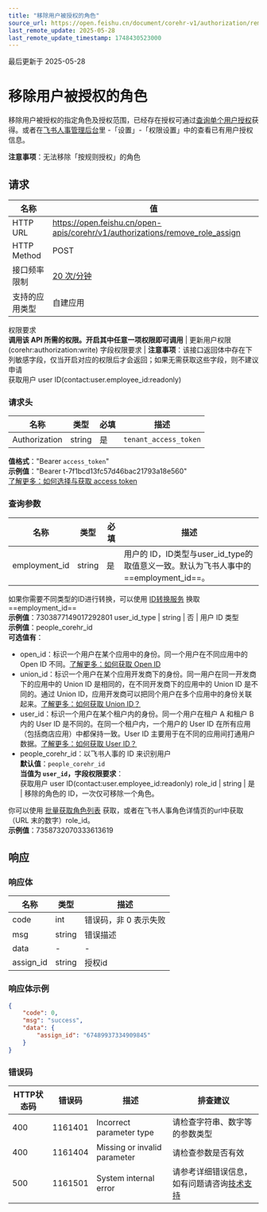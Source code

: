 ```yaml
---
title: "移除用户被授权的角色"
source_url: https://open.feishu.cn/document/corehr-v1/authorization/remove_role_assign
last_remote_update: 2025-05-28
last_remote_update_timestamp: 1748430523000
---
```

最后更新于 2025-05-28

# 移除用户被授权的角色

移除用户被授权的指定角色及授权范围，已经存在授权可通过[查询单个用户授权](https://open.feishu.cn/document/uAjLw4CM/ukTMukTMukTM/reference/corehr-v1/authorization/get_by_param)获得。或者在[飞书人事管理后台](https://people.feishu.cn/people/)里 -「设置」-「权限设置」中的查看已有用户授权信息。

**注意事项**：无法移除「按规则授权」的角色

## 请求
名称 | 值
---|---
HTTP URL | https://open.feishu.cn/open-apis/corehr/v1/authorizations/remove_role_assign
HTTP Method | POST
接口频率限制 | [20 次/分钟](https://open.feishu.cn/document/ukTMukTMukTM/uUzN04SN3QjL1cDN)
支持的应用类型 | 自建应用
权限要求  
            **调用该 API 所需的权限。开启其中任意一项权限即可调用** | 更新用户权限(corehr:authorization:write)
字段权限要求 | **注意事项**：该接口返回体中存在下列敏感字段，仅当开启对应的权限后才会返回；如果无需获取这些字段，则不建议申请  
        获取用户 user ID(contact:user.employee_id:readonly)

### 请求头

名称 | 类型 | 必填 | 描述
--- | --- | --- | ---
Authorization | string | 是 | `tenant_access_token`  
**值格式**："Bearer `access_token`"  
**示例值**："Bearer t-7f1bcd13fc57d46bac21793a18e560"  
[了解更多：如何选择与获取 access token](https://open.feishu.cn/document/uAjLw4CM/ugTN1YjL4UTN24CO1UjN/trouble-shooting/how-to-choose-which-type-of-token-to-use)

### 查询参数

名称 | 类型 | 必填 | 描述
--- | --- | --- | ---
employment_id | string | 是 | 用户的 ID，ID类型与user_id_type的取值意义一致。默认为飞书人事中的 ==employment_id==。  
  >   
如果你需要不同类型的ID进行转换，可以使用 [ID转换服务](https://open.larkoffice.com/document/uAjLw4CM/ukTMukTMukTM/reference/corehr-v1/common_data-id/convert) 换取 ==employment_id==  
**示例值**：7303877149017292801
user_id_type | string | 否 | 用户 ID 类型  
**示例值**：people_corehr_id  
**可选值有**：  
- open_id：标识一个用户在某个应用中的身份。同一个用户在不同应用中的 Open ID 不同。[了解更多：如何获取 Open ID](https://open.feishu.cn/document/uAjLw4CM/ugTN1YjL4UTN24CO1UjN/trouble-shooting/how-to-obtain-openid)  
- union_id：标识一个用户在某个应用开发商下的身份。同一用户在同一开发商下的应用中的 Union ID 是相同的，在不同开发商下的应用中的 Union ID 是不同的。通过 Union ID，应用开发商可以把同个用户在多个应用中的身份关联起来。[了解更多：如何获取 Union ID？](https://open.feishu.cn/document/uAjLw4CM/ugTN1YjL4UTN24CO1UjN/trouble-shooting/how-to-obtain-union-id)  
- user_id：标识一个用户在某个租户内的身份。同一个用户在租户 A 和租户 B 内的 User ID 是不同的。在同一个租户内，一个用户的 User ID 在所有应用（包括商店应用）中都保持一致。User ID 主要用于在不同的应用间打通用户数据。[了解更多：如何获取 User ID？](https://open.feishu.cn/document/uAjLw4CM/ugTN1YjL4UTN24CO1UjN/trouble-shooting/how-to-obtain-user-id)  
- people_corehr_id：以飞书人事的 ID 来识别用户  
**默认值**：`people_corehr_id`  
**当值为 `user_id`，字段权限要求**：  
获取用户 user ID(contact:user.employee_id:readonly)
role_id | string | 是 | 移除的角色的 ID，一次仅可移除一个角色。  
>  
你可以使用 [批量获取角色列表](https://open.larkoffice.com/document/server-docs/corehr-v1/authorization/list) 获取，或者在飞书人事角色详情页的url中获取（URL 末的数字）role_id。  
**示例值**：7358732070333613619

## 响应

### 响应体

名称 | 类型 | 描述
--- | --- | ---
code | int | 错误码，非 0 表示失败
msg | string | 错误描述
data | \- | \-
assign_id | string | 授权id

### 响应体示例
```json
{
    "code": 0,
    "msg": "success",
    "data": {
        "assign_id": "67489937334909845"
    }
}
```

### 错误码

HTTP状态码 | 错误码 | 描述 | 排查建议
--- | --- | --- | ---
400 | 1161401 | Incorrect parameter type | 请检查字符串、数字等的参数类型
400 | 1161404 | Missing or invalid parameter | 请检查参数是否有效
500 | 1161501 | System internal error | 请参考详细错误信息，如有问题请咨询[技术支持](https://applink.feishu.cn/TLJpeNdW)
